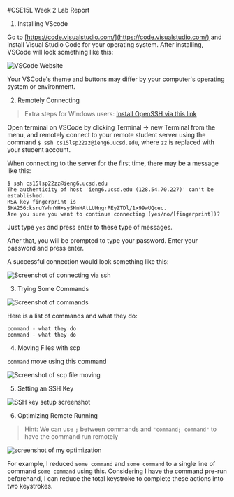 #CSE15L Week 2 Lab Report

1. Installing VScode

Go to [https://code.visualstudio.com/](https://code.visualstudio.com/) and install Visual Studio Code for your operating system. After installing, VSCode will look something like this:

![VSCode Website]()

Your VSCode's theme and buttons may differ by your computer's operating system or environment.

2. Remotely Connecting

>Extra steps for Windows users: [Install OpenSSH via this link](https://docs.microsoft.com/en-us/windows-server/administration/openssh/openssh_install_firstuse)

Open terminal on VSCode by clicking Terminal -> new Terminal from the menu, and remotely connect to your remote student server using the command `$ ssh cs15lsp22zz@ieng6.ucsd.edu`, where `zz` is replaced with your student account.

When connecting to the server for the first time, there may be a message like this:

```
$ ssh cs15lsp22zz@ieng6.ucsd.edu
The authenticity of host 'ieng6.ucsd.edu (128.54.70.227)' can't be established.
RSA key fingerprint is SHA256:ksruYwhnYH+sySHnHAtLUHngrPEyZTDl/1x99wUQcec.
Are you sure you want to continue connecting (yes/no/[fingerprint])?
```

Just type `yes` and press enter to these type of messages.

After that, you will be prompted to type your password. Enter your password and press enter.

A successful connection would look something like this:

![Screenshot of connecting via ssh]()


3. Trying Some Commands

![Screenshot of commands]()

Here is a list of commands and what they do:
```
command - what they do
command - what they do
```

4. Moving Files with scp

`command` move using this command

![Screenshot of scp file moving]()

5. Setting an SSH Key

![SSH key setup screenshot]()

6. Optimizing Remote Running

>Hint: We can use `;` between commands and `"command; command"` to have the command run remotely

![screenshot of my optimization]()

For example, I reduced `some command` and `some command` to a single line of command `some command` using this. Considering I have the command pre-run beforehand, I can reduce the total keystroke to complete these actions into two keystrokes.

